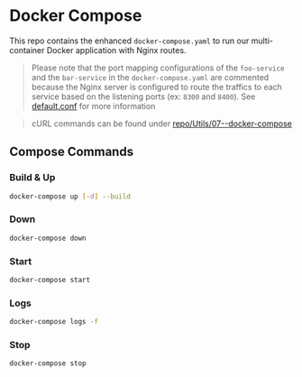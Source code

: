 # Docker Compose

This repo contains the enhanced `docker-compose.yaml` to run our multi-container Docker application with Nginx routes.

> Please note that the port mapping configurations of the `foo-service` and the `bar-service` in the `docker-compose.yaml` are commented because the Nginx server is configured to route the traffics to each service based on the listening ports (ex: `8300` and `8400`). See [default.conf](./nginx/default.conf) for more information

> cURL commands can be found under [repo/Utils/07--docker-compose](../Utils/07--docker-compose-nginx/docker-compose.http)

## Compose Commands

### Build & Up

```sh
docker-compose up [-d] --build
```

### Down

```sh
docker-compose down
```

### Start

```sh
docker-compose start
```

### Logs

```sh
docker-compose logs -f
```

### Stop

```sh
docker-compose stop
```
